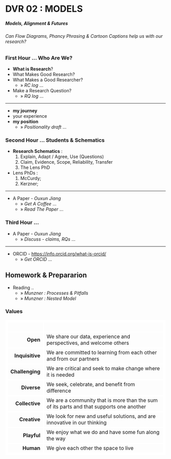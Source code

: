 # DVR 02 : MODELS

##### Models, Alignment & Futures

###### Can Flow Diagrams, Phancy Phrasing & Cartoon Captions help us with our research?


### First Hour ... Who Are We?

* **What is Research**?
* What Makes Good Research?
* What Makes a Good Researcher?
  * » _RC log_ ...
* Make a Research Question?
  * » _RQ log_ ...
 
---

* **my journey**
* your experience
* **my position**
  * » _Positionality draft_ ...


### Second Hour ... Students & Schematics

* **Research Schematics** :
   1. Explain, Adapt / Agree, Use (Questions) 
   1. Claim, Evidence, Scope, Reliability, Transfer
   2. The Lens PhD
* Lens PhDs :
   1. McCurdy;
   2. Kerzner;

---

* A Paper - _Ouxun Jiang_
  * » _Get A Coffee_ ...
  * » _Read The Paper_ ...


### Third Hour ...

* A Paper - _Ouxun Jiang_
  * » _Discuss - claims, RQs_ ...

---

* ORCID - https://info.orcid.org/what-is-orcid/
  * » _Get ORCID_ ...


## Homework &amp; Prepararion

* Reading ..
  * » _Munzner : Processes &amp; Pitfalls_
  * » _Munzner : Nested Model_


<!--- HTML / CSS--->

<link rel="stylesheet" href="https://jsndyks.github.io/diverse-cdt/css/plan.css">

<!-- 
## Slides

- hopes
- values - human preparation : efficiency, sustainability, effectiveness
- andrienko
- Steph's plan
- Lens
- squiggle
 -->

### Values
| &nbsp; | &nbsp;                 |
|   -:| -                    |
|**Open** | We share our data, experience and perspectives, and welcome others|
|**Inquisitive** |  We are committed to learning from each other and from our partners |
|**Challenging** | We are critical and seek to make change where it is needed|
|**Diverse** | We seek, celebrate, and benefit from difference |
|**Collective** | We are a community that is more than the sum of its parts and that supports one another|
|**Creative** | We look for new and useful solutions, and are innovative in our thinking |
|**Playful** | We enjoy what we do and have some fun along the way|
|**Human** | We give each other the space to live|

<style>
    table, thead, tbody, tr, td, th {border:4px #fff solid}
    </style>